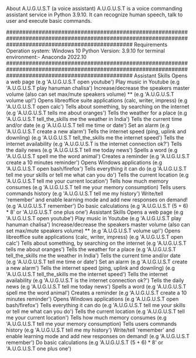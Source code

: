 About A.U.G.U.S.T (a voice assistant)
A.U.G.U.S.T is a voice commanding assistant service in Python 3.9.10. It can recognize human speech, talk to user and execute basic commands.

#######################################################################################################################################################
Requirements
Operation system: Windows 10
Python Version: 3.9.10
for terminal environment:- Anaconda 2022.10
#######################################################################################################################################################
Assistant Skills
Opens a web page (e.g 'A.U.G.U.S.T open youtube')
Play music in Youtube (e.g 'A.U.G.U.S.T play hanuman chalisa')
Increase/decrease the speakers master volume (also can set max/mute speakers volume) ** (e.g 'A.U.G.U.S.T volume up!')
Opens libreoffice suite applications (calc, writer, impress) (e.g 'A.U.G.U.S.T open calc')
Tells about something, by searching on the internet (e.g 'A.U.G.U.S.T tells me about oranges')
Tells the weather for a place (e.g 'A.U.G.U.S.T tell_the_skills me the weather in India')
Tells the current time and/or date (e.g 'A.U.G.U.S.T tell me time or date')
Set an alarm (e.g 'A.U.G.U.S.T create a new alarm')
Tells the internet speed (ping, uplink and downling) (e.g 'A.U.G.U.S.T tell_the_skills me the internet speed')
Tells the internet availability (e.g 'A.U.G.U.S.T is the internet connection ok?')
Tells the daily news (e.g 'A.U.G.U.S.T tell me today news')
Spells a word (e.g 'A.U.G.U.S.T spell me the word animal')
Creates a reminder (e.g 'A.U.G.U.S.T create a 10 minutes reminder')
Opens Windows applications (e.g 'A.U.G.U.S.T open bash/firefox')
Tells everything it can do (e.g 'A.U.G.U.S.T tell me your skills or tell me what can you do')
Tells the current location (e.g 'A.U.G.U.S.T tell me your current location')
Tells how much memory consumes (e.g 'A.U.G.U.S.T tell me your memory consumption)
Tells users commands history (e.g 'A.U.G.U.S.T tell me my history')
Write/tell 'remember' and enable learning mode and add new responses on demand! (e.g 'A.U.G.U.S.T remember')
Do basic calculations (e.g 'A.U.G.U.S.T (5 + 6) * 8' or 'A.U.G.U.S.T one plus one')
Assistant Skills
Opens a web page (e.g 'A.U.G.U.S.T open youtube')
Play music in Youtube (e.g 'A.U.G.U.S.T play hanuman chalisa')
Increase/decrease the speakers master volume (also can set max/mute speakers volume) ** (e.g 'A.U.G.U.S.T volume up!')
Opens libreoffice suite applications (calc, writer, impress) (e.g 'A.U.G.U.S.T open calc')
Tells about something, by searching on the internet (e.g 'A.U.G.U.S.T tells me about oranges')
Tells the weather for a place (e.g 'A.U.G.U.S.T tell_the_skills me the weather in India')
Tells the current time and/or date (e.g 'A.U.G.U.S.T tell me time or date')
Set an alarm (e.g 'A.U.G.U.S.T create a new alarm')
Tells the internet speed (ping, uplink and downling) (e.g 'A.U.G.U.S.T tell_the_skills me the internet speed')
Tells the internet availability (e.g 'A.U.G.U.S.T is the internet connection ok?')
Tells the daily news (e.g 'A.U.G.U.S.T tell me today news')
Spells a word (e.g 'A.U.G.U.S.T spell me the word animal')
Creates a reminder (e.g 'A.U.G.U.S.T create a 10 minutes reminder')
Opens Windows applications (e.g 'A.U.G.U.S.T open bash/firefox')
Tells everything it can do (e.g 'A.U.G.U.S.T tell me your skills or tell me what can you do')
Tells the current location (e.g 'A.U.G.U.S.T tell me your current location')
Tells how much memory consumes (e.g 'A.U.G.U.S.T tell me your memory consumption)
Tells users commands history (e.g 'A.U.G.U.S.T tell me my history')
Write/tell 'remember' and enable learning mode and add new responses on demand! (e.g 'A.U.G.U.S.T remember')
Do basic calculations (e.g 'A.U.G.U.S.T (5 + 6) * 8' or 'A.U.G.U.S.T one plus one')
